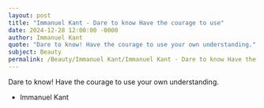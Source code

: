```yaml
---
layout: post
title: "Immanuel Kant - Dare to know Have the courage to use"
date: 2024-12-28 12:00:00 -0000
author: Immanuel Kant
quote: "Dare to know! Have the courage to use your own understanding."
subject: Beauty
permalink: /Beauty/Immanuel Kant/Immanuel Kant - Dare to know Have the courage to use
---
```


Dare to know! Have the courage to use your own understanding.

- Immanuel Kant
